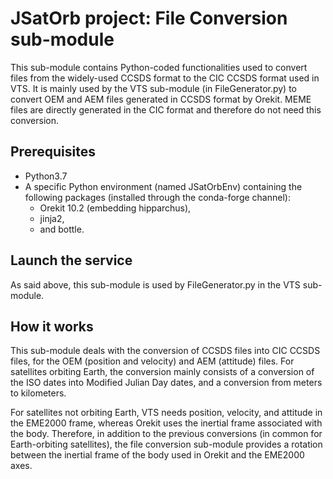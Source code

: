 # JSatOrb project: File Conversion sub-module

This sub-module contains Python-coded functionalities used to convert files from the widely-used CCSDS format to the CIC CCSDS format used in VTS.
It is mainly used by the VTS sub-module (in FileGenerator.py) to convert OEM and AEM files generated in CCSDS format by Orekit. MEME files are directly generated in the CIC format and therefore do not need this conversion.


## Prerequisites

- Python3.7
- A specific Python environment (named JSatOrbEnv) containing the following packages (installed through the conda-forge channel):
    - Orekit 10.2 (embedding hipparchus),
    - jinja2,
    - and bottle.


## Launch the service

As said above, this sub-module is used by FileGenerator.py in the VTS sub-module.


## How it works

This sub-module deals with the conversion of CCSDS files into CIC CCSDS files, for the OEM (position and velocity) and AEM (attitude) files. For satellites orbiting Earth, the conversion mainly consists of a conversion of the ISO dates into Modified Julian Day dates, and a conversion from meters to kilometers.

For satellites not orbiting Earth, VTS needs position, velocity, and attitude in the EME2000 frame, whereas Orekit uses the inertial frame associated with the body. Therefore, in addition to the previous conversions (in common for Earth-orbiting satellites), the file conversion sub-module provides a rotation between the inertial frame of the body used in Orekit and the EME2000 axes.
